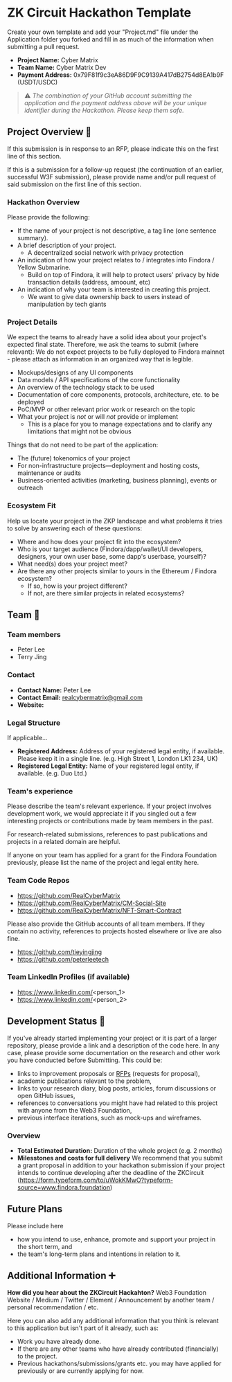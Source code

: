 # ZK Circuit Hackathon Template
Create your own template and add your "Project.md" file under the Application folder you forked and fill in as much of the information when submitting a pull request. 

- **Project Name:** Cyber Matrix
- **Team Name:** Cyber Matrix Dev 
- **Payment Address:** 0x79F81f9c3eA86D9F9C9139A417dB2754d8EA1b9F (USDT/USDC)

> ⚠️ *The combination of your GitHub account submitting the application and the payment address above will be your unique identifier during the Hackathon. Please keep them safe.*

## Project Overview :page_facing_up:

If this submission is in response to an RFP, please indicate this on the first line of this section.

If this is a submission for a follow-up request (the continuation of an earlier, successful W3F submission), please provide name and/or pull request of said submission on the first line of this section.

### Hackathon Overview

Please provide the following:

- If the name of your project is not descriptive, a tag line (one sentence summary).
- A brief description of your project.
  * A decentralized social network with privacy protection
- An indication of how your project relates to / integrates into Findora / Yellow Submarine.
  * Build on top of Findora, it will help to protect users' privacy by hide transaction details (address, amoount, etc)
- An indication of why your team is interested in creating this project.
  * We want to give data ownership back to users instead of manipulation by tech giants

### Project Details

We expect the teams to already have a solid idea about your project's expected final state. Therefore, we ask the teams to submit (where relevant):
We do not expect projects to be fully deployed to Findora mainnet - please attach as information in an organized way that is legible. 

- Mockups/designs of any UI components
- Data models / API specifications of the core functionality
- An overview of the technology stack to be used
- Documentation of core components, protocols, architecture, etc. to be deployed
- PoC/MVP or other relevant prior work or research on the topic
- What your project is _not_ or will _not_ provide or implement
  - This is a place for you to manage expectations and to clarify any limitations that might not be obvious

Things that do not need to be part of the application:
- The (future) tokenomics of your project 
- For non-infrastructure projects—deployment and hosting costs, maintenance or audits
- Business-oriented activities (marketing, business planning), events or outreach

### Ecosystem Fit

Help us locate your project in the ZKP landscape and what problems it tries to solve by answering each of these questions:

- Where and how does your project fit into the ecosystem?
- Who is your target audience (Findora/dapp/wallet/UI developers, designers, your own user base, some dapp's userbase, yourself)?
- What need(s) does your project meet?
- Are there any other projects similar to yours in the Ethereum / Findora ecosystem?
  - If so, how is your project different?
  - If not, are there similar projects in related ecosystems?

## Team :busts_in_silhouette:

### Team members

- Peter Lee
- Terry Jing

### Contact

- **Contact Name:** Peter Lee
- **Contact Email:** realcybermatrix@gmail.com
- **Website:**

### Legal Structure

If applicable...
- **Registered Address:** Address of your registered legal entity, if available. Please keep it in a single line. (e.g. High Street 1, London LK1 234, UK)
- **Registered Legal Entity:** Name of your registered legal entity, if available. (e.g. Duo Ltd.)

### Team's experience

Please describe the team's relevant experience. If your project involves development work, 
we would appreciate it if you singled out a few interesting projects or contributions made by team members in the past. 

For research-related submissions, references to past publications and projects in a related domain are helpful.

If anyone on your team has applied for a grant for the Findora Foundation previously, please list the name of the project and legal entity here.

### Team Code Repos

- https://github.com/RealCyberMatrix
- https://github.com/RealCyberMatrix/CM-Social-Site
- https://github.com/RealCyberMatrix/NFT-Smart-Contract

Please also provide the GitHub accounts of all team members. If they contain no activity, references to projects hosted elsewhere or live are also fine.

- https://github.com/tieyingjing
- https://github.com/peterleetech

### Team LinkedIn Profiles (if available)

- https://www.linkedin.com/<person_1>
- https://www.linkedin.com/<person_2>

## Development Status :open_book:

If you've already started implementing your project or it is part of a larger repository, please provide a link and a description of the code here. 
In any case, please provide some documentation on the research and other work you have conducted before Submitting. This could be:

- links to improvement proposals or [RFPs](https://github.com/w3f/Grants-Program/tree/master/rfp-proposal) (requests for proposal),
- academic publications relevant to the problem,
- links to your research diary, blog posts, articles, forum discussions or open GitHub issues,
- references to conversations you might have had related to this project with anyone from the Web3 Foundation,
- previous interface iterations, such as mock-ups and wireframes.


### Overview

- **Total Estimated Duration:** Duration of the whole project (e.g. 2 months)
- **Milesstones and costs for full delivery** We recommend that you submit a grant proposal in addition to your hackathon submission if your project intends to continue developing after the deadline of the ZKCircuit (https://form.typeform.com/to/uWokKMwO?typeform-source=www.findora.foundation)


## Future Plans

Please include here

- how you intend to use, enhance, promote and support your project in the short term, and
- the team's long-term plans and intentions in relation to it.


## Additional Information :heavy_plus_sign:

**How did you hear about the ZKCircuit Hackahton?** Web3 Foundation Website / Medium / Twitter / Element / Announcement by another team / personal recommendation / etc.

Here you can also add any additional information that you think is relevant to this application but isn't part of it already, such as:

- Work you have already done.
- If there are any other teams who have already contributed (financially) to the project.
- Previous hackathons/submissions/grants etc. you may have applied for previously or are currently applying for now.
